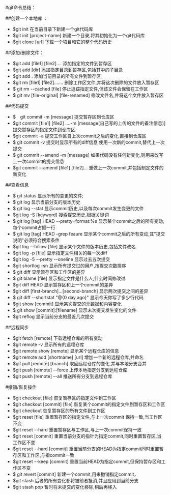 #git命令总结：

##创建一个本地库 ：

- $git init
在当前目录下新建一个git代码库
- $git init [project-name]
新建一个目录,将其初始化为一个git代码库
- $git clone [url]
下载一个项目和它的整个代码历史

##添加/删除文件：

- $git add [file1] [file2]....
添加指定的文件到暂存区
- $git add [dir]
添加指定目录到暂存区,包括其中的子目录
- $git add .
添加当前目录的所有文件到暂存区
- $git rm [file1] [file2].......
删除工作区文件,并将这次删除的文件放入暂存区
- $ git rm --cached [file]
停止追踪指定文件,但该文件会保留在工作区
- $ git mv [file-original] [file-renamed]
修改文件名,并将这个文件放入暂存区

##代码提交

- $　git commit -m [message]
提交暂存区到仓库区
- $git commit [file1] [file2] ....-m [message(自己写的上传的文件的备注信息)]
提交暂存区的指定文件到仓库区
- $git commit -a
提交工作区自上次commit之后的变化,直接到仓库区
- $ git commit -v
提交时显示所有的diff信息
使用一次新的commit,替代上一次提交
- $ git commit --amend -m [message]
如果代码没有任何新变化,则用来改写上一次commit的提交信息
- $git commit --amend [file1] [file2]...
重做上一次commit,并包括制定文件的新变化

##查看信息
- $ git status
显示所有的变更的文件;
- $ git log
显示当前分支的版本历史
- $ git log --stat
显示commit历史,以及每次commit发生变更的文件
- $git log -S [keyword]
搜索提交历史,根据关键词
- $ git log [tag] HEAD --pretty=format:%s
显示某个commit之后的所有变动,每个commit占据一行
- $ git log [tag] HEAD -grep feaure
显示某个commit之后的所有变动,其"提交说明"必须符合搜索条件
- $git log --follow [file]
显示某个文件的版本历史,包括文件改名
- $git log -p [file]
显示指定文件相关的每一次diff
- $git log -5 --pretty --oneline
显示过去五次提交
- $git shortlog -sn
显示所有提交过的用户,按提交次数排序
- $ git diff
显示暂存区和工作区的差异
- $ git blame [file]
显示指定文件是什么人,什么时间修改过
- $git diff HEAD
显示暂存区和上一个commit的差异
- $git diff [first-branch]...[second-branch]
显示两次提交之间的差异
- $ git diff --shortstat "@{0 day ago}"
显示今天你写了多少行代码
- $git show [commit]
显示某次提交的元数据和内容变化
- $ git show [commit]:[filename]
显示末次提交发生变化的文件
- $git reflog
显示当前分支的最近几次提交

##远程同步

- $git fetch [remote]
下载远程仓库的所有变动
- $git remote -v
显示所有的远程仓库
- $git remote show [remote]
显示某个远程仓库的信息
- $git remote add [shortname] [url]
增加一个新的远程仓库,并命名
- $git pull [remote] [branch]
取回远程仓库的变化,并与本地分支合并
- $git push [remote] --force
上传本地指定分支到远程仓库
- $git push [remote] --all
推送所有分支到远程仓库

#撤销/恢复操作
- $git checkout [file]
恢复暂存区的指定文件到工作区
- $git checkout [commit] [file]
恢复某个commit的指定文件到暂存区和工作区
- $git checkout
恢复暂存区的所有文件到工作区
- $git reset [file]
重置暂存区的指定文件,与上一次commit 保持一致,当工作区不变
- $git reset --hard
重置暂存区与工作区,与上一次commit保持一致
- $git reset [commit]
重置当前分支的指针为指定commit,同时重置暂存区,当工作区不变
- $git reset --hard [commit]
重置当前分支的HEAD为指定commit同时重置暂存区和工作区,与指commit一致
- $git reset --keep [commit]
重置当前HEAD为指定commit,但保持暂存区和工作区不变
- $ git revert [commit]
新建一个commit,用来撤销指定commit，
- $git stash
后者的所有变化都将被前者抵消,并且应用到当前分支
- $git stash pop
暂时将未提交的变化移除,稍后再移入


